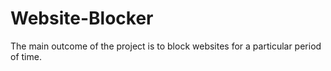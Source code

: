 # Website-Blocker
The main outcome of the project is to block websites for a particular period of time.
